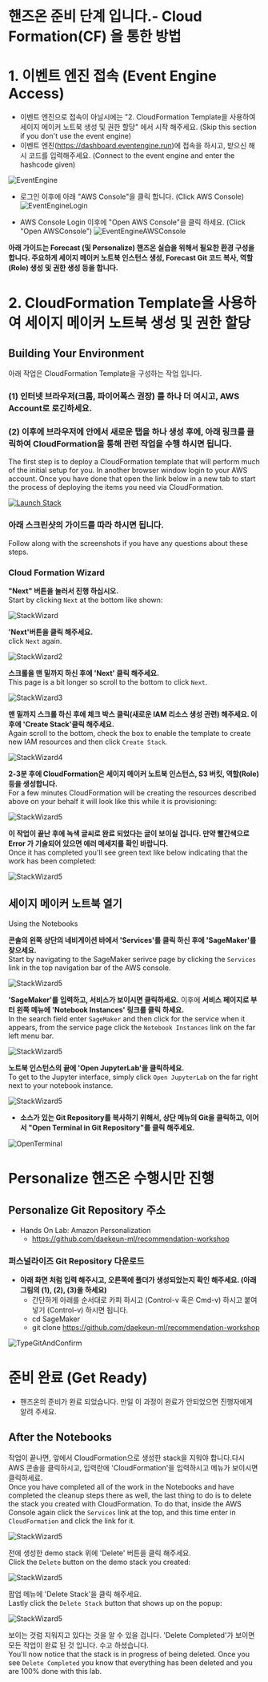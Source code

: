 # 핸즈온 준비 단계 입니다.- Cloud Formation(CF) 을 통한 방법

# 1. 이벤트 엔진 접속 (Event Engine Access)
- 이벤트 엔진으로 접속이 아닐시에는 "2. CloudFormation Template을 사용하여 세이지 메이커 노트북 생성 및 권한 할당" 에서 시작 해주세요. (Skip this section if you don't use the event engine)
- 이벤트 엔진(https://dashboard.eventengine.run)에 접속을 하시고, 받으신 해시 코드를 입력해주세요. (Connect to the event engine and enter the hashcode given)

![EventEngine](img/Fig0.1-EventEngine.png)

- 로그인 이후에 아래 "AWS Console"을 클릭 합니다. (Click AWS Console)
![EventEngineLogin](img/Fig0.2-EventEngineLogin.png)

- AWS Console Login 이후에 "Open AWS Console"을 클릭 하세요. (Click "Open AWSConsole")
![EventEngineAWSConsole](img/Fig0.3-EventEngineAWSConsole.png)

**아래 가이드는 Forecast (및 Personalize) 핸즈온 실습을 위해서 필요한 환경 구성을 합니다.
주요하게 세이지 메이커 노트북 인스턴스 생성, Forecast Git 코드 복사, 역할(Role) 생성 및 권한 생성 등을 합니다.**



# 2. CloudFormation Template을 사용하여 세이지 메이커 노트북 생성 및 권한 할당

## Building Your Environment

아래 작업은 CloudFormation Template을 구성하는 작업 입니다.<br>
### (1) 인터넷 브라우저(크롬, 파이어폭스 권장) 를 하나 더 여시고, AWS Account로 로긴하세요.
### (2) 이후에 브라우저에 안에서 새로운 탭을 하나 생성 후에, 아래 링크를 클릭하여 CloudFormation을 통해 관련 작업을 수행 하시면 됩니다.<br>
The first step is to deploy a CloudFormation template that will perform much of the initial setup for you. In another browser window login to your AWS account. Once you have done that open the link below in a new tab to start the process of deploying the items you need via CloudFormation.

[![Launch Stack](https://s3.amazonaws.com/cloudformation-examples/cloudformation-launch-stack.png)](https://console.aws.amazon.com/cloudformation/home#/stacks/new?stackName=PersonalizeDemo&templateURL=https://gonsoomoon-priviate-share.s3.ap-northeast-2.amazonaws.com/DaekeunPersonalizeDemo.yaml)

### 아래 스크린샷의 가이드를 따라 하시면 됩니다.<br>
Follow along with the screenshots if you have any questions about these steps.

### Cloud Formation Wizard

**"Next" 버튼을 눌러서 진행 하십시오.**<br>
Start by clicking `Next` at the bottom like shown:

![StackWizard](static/imgs/img1-1.png)

**'Next'버튼을 클릭 해주세요.** <br>
click `Next` again.

![StackWizard2](static/imgs/img3-1.png)

**스크롤을 맨 밑까지 하신 후에 'Next' 클릭 해주세요.** <br>
This page is a bit longer so scroll to the bottom to click `Next`.

![StackWizard3](static/imgs/img4.png)

**맨 밑까지 스크롤 하신 후에 체크 박스 클릭(새로운 IAM 리소스 생성 관련) 해주세요.
이후에 'Create Stack'클릭 해주세요.**<br>
Again scroll to the bottom, check the box to enable the template to create new IAM resources and then click `Create Stack`.

![StackWizard4](static/imgs/img5.png)

**2-3분 후에 CloudFormation은 세이지 메이커 노트북 인스턴스, S3 버킷, 역할(Role) 등을 생성합니다.**<br>
For a few minutes CloudFormation will be creating the resources described above on your behalf it will look like this while it is provisioning:

![StackWizard5](static/imgs/img6-1.png)

**이 작업이 끝난 후에 녹색 글씨로 완료 되었다는 글이 보이실 겁니다. 만약 빨간색으로 Error 가 기술되어 있으면 에러 메세지를 확인 바랍니다.**<br>
Once it has completed you'll see green text like below indicating that the work has been completed:


![StackWizard5](static/imgs/img8-1.png)


## 세이지 메이커 노트북 열기
Using the Notebooks

**콘솔의 왼쪽 상단의 네비게이션 바에서 'Services'를 클릭 하신 후에 'SageMaker'를 찾으세요.**<br>
Start by navigating to the SageMaker serivce page by clicking the `Services` link in the top navigation bar of the AWS console.

![StackWizard5](static/imgs/img9.png)

**'SageMaker'를 입력하고, 서비스가 보이시면 클릭하세요.** 
이후에 **서비스 페이지로 부터 왼쪽 메뉴에 'Notebook Instances' 링크를 클릭 하세요.**<br>
In the search field enter `SageMaker` and then click for the service when it appears, from the service page click the `Notebook Instances` link on the far left menu bar.

![StackWizard5](static/imgs/img10.png)

**노트북 인스턴스의 끝에 'Open JupyterLab'을 클릭하세요.**<br>
To get to the Jupyter interface, simply click `Open JupyterLab` on the far right next to your notebook instance.

![StackWizard5](static/imgs/img11.png)

- **소스가 있는 Git Repository를 복사하기 위해서, 상단 메뉴의 Git을 클릭하고, 이어서 "Open Terminal in Git Repository"를 클릭 해주세요.**

![OpenTerminal](img/Fig.4.3-OpenTermianl.png)

# Personalize 핸즈온 수행시만 진행
## Personalize Git Repository 주소
    
- Hands On Lab: Amazon Personalization
    - https://github.com/daekeun-ml/recommendation-workshop


### 퍼스널라이즈 Git Repository 다운로드 

- **아래 화면 처럼 입력 해주시고, 오른쪽에 폴더가 생성되었는지 확인 해주세요. (아래 그림의 (1), (2), (3)을 하세요)**
    - 간단하게 아래를 순서대로 카피 하시고 (Control-v 혹은 Cmd-v) 하시고 붙여넣기 (Control-v) 하시면 됩니다.
    - cd SageMaker
    - git clone https://github.com/daekeun-ml/recommendation-workshop

![TypeGitAndConfirm](static/imgs/download-personalize.png)

# 준비 완료 (Get Ready)

- 핸즈온의 준비가 완료 되었습니다. 만일 이 과정이 완료가 안되었으면 진행자에게 알려 주세요.



## After the Notebooks
작업이 끝나면, 앞에서 CloudFormation으로 생성한 stack을 지워야 합니다.다시 AWS 콘솔을 클릭하시고, 입력란에 'CloudFormation'을 입력하시고
메뉴가 보이시면 클릭하세료. <br>
Once you have completed all of the work in the Notebooks and have completed the cleanup steps there as well, the last thing to do is to delete the stack you created with CloudFormation. To do that, inside the AWS Console again click the `Services` link at the top, and this time enter in `CloudFormation` and click the link for it.

![StackWizard5](static/imgs/img9.png)

전에 생성한 demo stack 위에 'Delete' 버튼을 클릭 해주세요. <br>
Click the `Delete` button on the demo stack you created:

![StackWizard5](static/imgs/img13-1.png)

팝업 메뉴에 'Delete Stack'을 클릭 해주세요. <br>
Lastly click the `Delete Stack` button that shows up on the popup:

![StackWizard5](static/imgs/img14.png)

보이는 것럼 지워지고 있다는 것을 알 수 있을 겁니다. 'Delete Completed'가 보이면 모든 작업이 완료 된 것 입니다. 수고 하셨습니다. <br>
You'll now notice that the stack is in progress of being deleted. Once you see `Delete Completed` you know that everything has been deleted and you are 100% done with this lab.






